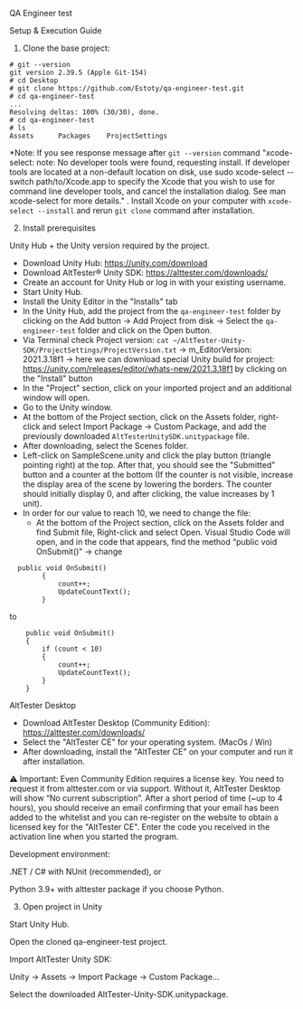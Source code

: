 QA Engineer test

Setup & Execution Guide
1. Clone the base project:
```
# git --version
git version 2.39.5 (Apple Git-154) 
# cd Desktop
# git clone https://github.com/Estoty/qa-engineer-test.git
# cd qa-engineer-test
...
Resolving deltas: 100% (30/30), done.
# cd qa-engineer-test 
# ls
Assets		Packages	ProjectSettings
```

*Note: If you see response message after `git --version` command "xcode-select: note: No developer tools were found, requesting install. If developer tools are located at a non-default location on disk, use sudo xcode-select --switch path/to/Xcode.app to specify the Xcode that you wish to use for command line developer tools, and cancel the installation dialog. See man xcode-select for more details." . Install Xcode on your computer with `xcode-select --install` and rerun `git clone` command after installation.


2. Install prerequisites

Unity Hub + the Unity version required by the project.

- Download Unity Hub: https://unity.com/download
- Download AltTester® Unity SDK: https://alttester.com/downloads/
- Create an account for Unity Hub or log in with your existing username.
- Start Unity Hub.
- Install the Unity Editor in the "Installs" tab
- In the Unity Hub, add the project from the `qa-engineer-test` folder by clicking on the Add button → Add Project from disk → Select the `qa-engineer-test` folder and click on the Open button.
- Via Terminal check Project version: `cat ~/AltTester-Unity-SDK/ProjectSettings/ProjectVersion.txt` → m_EditorVersion: 2021.3.18f1 → here we can download special Unity build for project: https://unity.com/releases/editor/whats-new/2021.3.18f1 by clicking on the "Install" button
- In the "Project" section, click on your imported project and an additional window will open.
- Go to the Unity window.
- At the bottom of the Project section, click on the Assets folder, right-click and select Import Package → Custom Package, and add the previously downloaded `AltTesterUnitySDK.unitypackage` file.
- After downloading, select the Scenes folder.
- Left-click on SampleScene.unity and click the play button (triangle pointing right) at the top. After that, you should see the "Submitted" button and a counter at the bottom (If the counter is not visible, increase the display area of the scene by lowering the borders. The counter should initially display 0, and after clicking, the value increases by 1 unit).
- In order for our value to reach 10, we need to change the file:
  - At the bottom of the Project section, click on the Assets folder and find Submit file, Right-click and select Open. Visual Studio Code will open, and in the code that appears, find the method “public void OnSubmit()” → change 
```
  public void OnSubmit()
        {
            count++;
            UpdateCountText();
        }
  ```
to 
```
    public void OnSubmit()
    {
        if (count < 10)
        {
            count++;
            UpdateCountText();
        }
    }
```



AltTester Desktop

- Download AltTester Desktop (Community Edition): https://alttester.com/downloads/
- Select the "AltTester CE" for your operating system. (MacOs / Win)
- After downloading, install the "AltTester CE" on your computer and run it after installation.

⚠️ Important: Even Community Edition requires a license key. You need to request it from alttester.com or via support. Without it, AltTester Desktop will show “No current subscription”. After a short period of time (~up to 4 hours), you should receive an email confirming that your email has been added to the whitelist and you can re-register on the website to obtain a licensed key for the "AltTester CE". Enter the code you received in the activation line when you started the program.



Development environment:

.NET / C# with NUnit (recommended), or

Python 3.9+ with alttester package if you choose Python.


3. Open project in Unity

Start Unity Hub.

Open the cloned qa-engineer-test project.

Import AltTester Unity SDK:

Unity → Assets → Import Package → Custom Package...

Select the downloaded AltTester-Unity-SDK.unitypackage.
